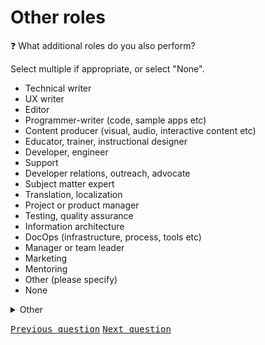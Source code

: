# Other roles

:question: What additional roles do you also perform?

Select multiple if appropriate, or select "None".

- Technical writer
- UX writer
- Editor
- Programmer-writer (code, sample apps etc)
- Content producer (visual, audio, interactive content etc)
- Educator, trainer, instructional designer
- Developer, engineer
- Support
- Developer relations, outreach, advocate
- Subject matter expert
- Translation, localization
- Project or product manager
- Testing, quality assurance
- Information architecture
- DocOps (infrastructure, process, tools etc)
- Manager or team leader
- Marketing
- Mentoring
- Other (please specify)
- None

<details>
	<summary>Other</summary>
	Please specify any other additional roles:
</details>

<kbd>[Previous question](A_3_role_category.md)</kbd> 
<kbd>[Next question](A_5_team_configuration.md)</kbd>